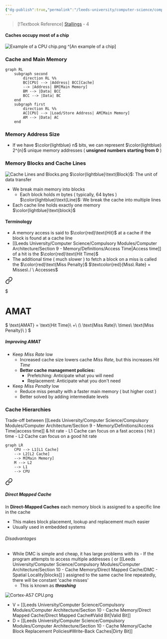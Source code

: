 ```yaml
---
{"dg-publish":true,"permalink":"/leeds-university/computer-science/compulsory-modules/computer-architecture/section-10-cache-memory/section-10-cache-memory/"}
---
```


>[!Textbook Reference]
> [Stallings](https://leeds.primo.exlibrisgroup.com/permalink/44LEE_INST/13rlbcs/alma991012536539705181) - 4

#### Caches occupy most of a chip
![Example of a CPU chip.png](/img/user/Leeds%20University/Computer%20Science/Compulsory%20Modules/Computer%20Architecture/Section%2010%20-%20Cache%20Memory/Images/Example%20of%20a%20CPU%20chip.png)
^[An example of a chip]
### Cache and Main Memory
```mermaid
graph RL
	subgraph second
		direction RL %%
		BC[CPU] --> |Address| BCC[Cache]
		--> |Address| BM[Main Memory]
		BM --> |Data| BCC
		BCC --> |Data| BC
	end
	subgraph first
		direction RL %%
		AC[CPU] --> |Load/Store Address| AM[Main Memory]
		AM --> |Data| AC
	end
```
### Memory Address Size
- If we have $\color{lightblue} n$ bits, we can represent $\color{lightblue} 2^{n}$ unique memory addresses
  ( **unsigned numbers starting from 0** )
### Memory Blocks and Cache Lines
![Cache Lines and Blocks.png](/img/user/Leeds%20University/Computer%20Science/Compulsory%20Modules/Computer%20Architecture/Section%2010%20-%20Cache%20Memory/Images/Cache%20Lines%20and%20Blocks.png)
$\color{lightblue}\text{Block}$: The unit of data transfer
- We break main memory into blocks
	- Each block holds $m$ bytes ( typically, 64 bytes )
$\color{lightblue}\text{Line}$: We break the cache into multiple lines
- Each cache line holds exactly one memory $\color{lightblue}\text{block}$
#### Terminology
- A memory access is said to $\color{red}\text{Hit}$ at a cache if the block is found at a cache line
- [[Leeds University/Computer Science/Compulsory Modules/Computer Architecture/Section 9 - Memory/Definitions/Access Time\|Access time]] of a hit is the $\color{red}\text{Hit Time}$
- The additional time ( much slower ) to fetch a block on a miss is called the $\color{red}\text{Miss Penalty}$
$\textcolor{red}{Miss\ Rate} = Misses\ / \ Accesses$

<div class="transclusion internal-embed is-loaded"><a class="markdown-embed-link" href="/leeds-university/computer-science/compulsory-modules/computer-architecture/section-10-cache-memory/average-memory-access-time/#equation" aria-label="Open link"><svg xmlns="http://www.w3.org/2000/svg" width="24" height="24" viewBox="0 0 24 24" fill="none" stroke="currentColor" stroke-width="2" stroke-linecap="round" stroke-linejoin="round" class="svg-icon lucide-link"><path d="M10 13a5 5 0 0 0 7.54.54l3-3a5 5 0 0 0-7.07-7.07l-1.72 1.71"></path><path d="M14 11a5 5 0 0 0-7.54-.54l-3 3a5 5 0 0 0 7.07 7.07l1.71-1.71"></path></svg></a><div class="markdown-embed">

$<div class="markdown-embed-title">

# AMAT

</div>



$
\text{AMAT} = \text{Hit Time}\ +\ (\ \text{Miss Rate}\ \times\ \text{Miss Penalty}\ )
$ 


##### Improving AMAT
- Keep *Miss Rate* low
	- Increased cache size lowers cache *Miss Rate*, but this increases *Hit Time*
	- **Better cache management policies:**
		- Prefetching: Anticipate what you will need
		- Replacement: Anticipate what you don't need
- Keep *Miss Penalty* low
	- Reduce miss penalty with a faster main memory ( but higher cost )
	- Better solved by adding intermediate levels


</div></div>

### Cache Hierarchies 
Trade-off between [[Leeds University/Computer Science/Compulsory Modules/Computer Architecture/Section 9 - Memory/Definitions/Access Time\|access time]] & hit rate
	- L1 Cache can focus on a fast access ( hit ) time
	- L2 Cache can focus on a good hit rate
```mermaid
graph LR
	CPU --> L1[L1 Cache]
	--> L2[L2 Cache]
	--> M[Main Memory]
	M --> L2
	--> L1
	--> CPU
```

<div class="transclusion internal-embed is-loaded"><a class="markdown-embed-link" href="/leeds-university/computer-science/compulsory-modules/computer-architecture/section-10-cache-memory/direct-mapped-cache/direct-mapped-cache/#direct-mapped-cache" aria-label="Open link"><svg xmlns="http://www.w3.org/2000/svg" width="24" height="24" viewBox="0 0 24 24" fill="none" stroke="currentColor" stroke-width="2" stroke-linecap="round" stroke-linejoin="round" class="svg-icon lucide-link"><path d="M10 13a5 5 0 0 0 7.54.54l3-3a5 5 0 0 0-7.07-7.07l-1.72 1.71"></path><path d="M14 11a5 5 0 0 0-7.54-.54l-3 3a5 5 0 0 0 7.07 7.07l1.71-1.71"></path></svg></a><div class="markdown-embed">



##### Direct Mapped Cache
In **Direct-Mapped Caches** each memory block is assigned to a specific line in the cache
- This makes block placement, lookup and replacement much easier
- Usually used in embedded systems
###### Disadvantages
- While DMC is simple and cheap, it has large problems with its  	- If the program attempts to access multiple addresses ( or [[Leeds University/Computer Science/Compulsory Modules/Computer Architecture/Section 10 - Cache Memory/Direct Mapped Cache/DMC - Spatial Locality\|blocks]] ) assigned to the same cache line repeatedly, there will be constant 'cache misses'
	- This is known as ***thrashing***


</div></div>


![Cortex-A57 CPU.png](/img/user/Leeds%20University/Computer%20Science/Compulsory%20Modules/Computer%20Architecture/Section%2010%20-%20Cache%20Memory/Images/Cortex-A57%20CPU.png)
- V = [[Leeds University/Computer Science/Compulsory Modules/Computer Architecture/Section 10 - Cache Memory/Direct Mapped Cache/Direct Mapped Cache#Valid Bit\|Valid Bit]]
- D = [[Leeds University/Computer Science/Compulsory Modules/Computer Architecture/Section 10 - Cache Memory/Cache Block Replacement Policies#Write-Back Caches\|Dirty Bit]]
